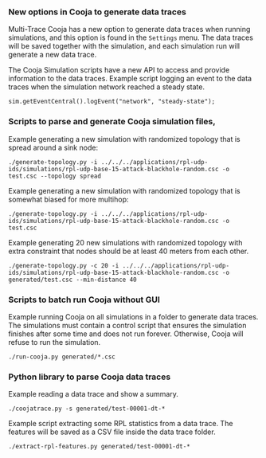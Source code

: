 ### New options in Cooja to generate data traces

Multi-Trace Cooja has a new option to generate data traces when running simulations, and this option is found in the
`Settings` menu. The data traces will be saved together with the simulation, and each simulation run will generate a
new data trace.

The Cooja Simulation scripts have a new API to access and provide information to the data traces. Example script
logging an event to the data traces when the simulation network reached a steady state.

```
sim.getEventCentral().logEvent("network", "steady-state");
```

### Scripts to parse and generate Cooja simulation files,

Example generating a new simulation with randomized topology that is spread around
a sink node:
```
./generate-topology.py -i ../../../applications/rpl-udp-ids/simulations/rpl-udp-base-15-attack-blackhole-random.csc -o test.csc --topology spread
```

Example generating a new simulation with randomized topology that is
somewhat biased for more multihop:
```
./generate-topology.py -i ../../../applications/rpl-udp-ids/simulations/rpl-udp-base-15-attack-blackhole-random.csc -o test.csc
```

Example generating 20 new simulations with randomized topology with extra
constraint that nodes should be at least 40 meters from each other.
```
./generate-topology.py -c 20 -i ../../../applications/rpl-udp-ids/simulations/rpl-udp-base-15-attack-blackhole-random.csc -o generated/test.csc --min-distance 40
```

### Scripts to batch run Cooja without GUI

Example running Cooja on all simulations in a folder to generate data traces. The simulations must contain a control
script that ensures the simulation finishes after some time and does not run forever. Otherwise, Cooja will refuse to
run the simulation.

```
./run-cooja.py generated/*.csc
```

### Python library to parse Cooja data traces

Example reading a data trace and show a summary.

```
./coojatrace.py -s generated/test-00001-dt-*
```

Example script extracting some RPL statistics from a data trace. The features will be saved as a CSV file inside
the data trace folder.

```
./extract-rpl-features.py generated/test-00001-dt-*
```
